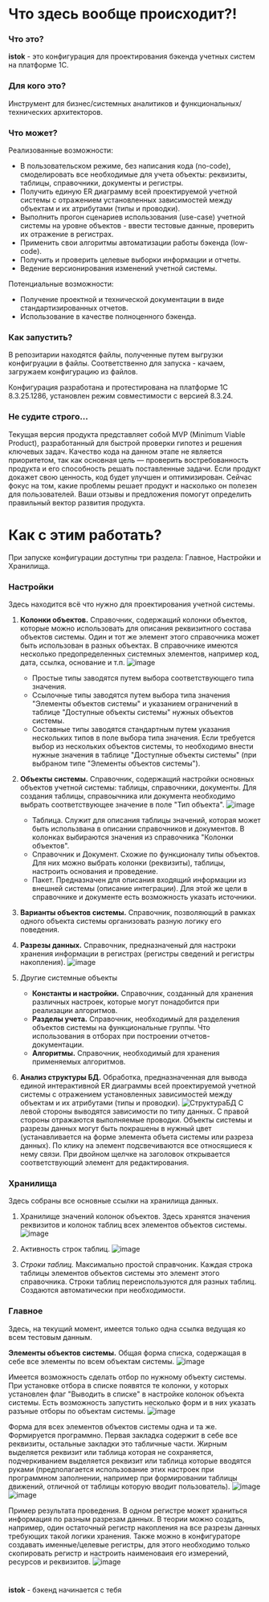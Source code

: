 # Что здесь вообще происходит?!

### Что это?
**istok** - это конфигурация для проектирования бэкенда учетных систем на платформе 1С.

### Для кого это?
Инструмент для бизнес/системных аналитиков и функциональных/технических архитекторов.

### Что может?
Реализованные возможности:
* В пользовательском режиме, без написания кода (no-code), смоделировать все необходимые для учета объекты: реквизиты, таблицы, справочники, документы и регистры.
* Получить единую ER диаграмму всей проектируемой учетной системы с отражением установленных зависимостей между объектам и их атрибутами (типы и проводки).
* Выполнить прогон сценариев использования (use-case) учетной системы на уровне объектов - ввести тестовые данные, проверить их отражение в регистрах.
* Применить свои алгоритмы автоматизации работы бэкенда (low-code).
* Получить и проверить целевые выборки информации и отчеты.
* Ведение версионирования изменений учетной системы.
  
Потенциальные возможности:
* Получение проектной и технической документации в виде стандартизированных отчетов.
* Использование в качестве полноценного бэкенда.

### Как запустить?
В репозитарии находятся файлы, полученные путем выгрузки конфигруации в файлы. Соответственно для запуска - качаем, загружаем конфигурацию из файлов.

Конфигурация разработана и протестирована на платформе 1С 8.3.25.1286, установлен режим совместимости с версией 8.3.24.

### Не судите строго...
Текущая версия продукта представляет собой MVP (Minimum Viable Product), разработанный для быстрой проверки гипотез и решения ключевых задач. Качество кода на данном этапе не является приоритетом, так как основная цель — проверить востребованность продукта и его способность решать поставленные задачи. Если продукт докажет свою ценность, код будет улучшен и оптимизирован. Сейчас фокус на том, какие проблемы решает продукт и насколько он полезен для пользователей. Ваши отзывы и предложения помогут определить правильный вектор развития продукта.

# Как с этим работать?

При запуске конфигурации доступны три раздела: Главное, Настройки и Хранилища.

### Настройки
Здесь находится всё что нужно для проектирования учетной системы.

1) **Колонки объектов.** Справочник, содержащий колонки объектов, которые можно использовать для описания реквизитного состава объектов системы. Один и тот же элемент этого справочника может быть использован в разных объектах. В справочнике имеются несколько предопределенных системных элементов, например код, дата, ссылка, основание и т.п.
![image](https://github.com/user-attachments/assets/2cba279c-28be-42b7-ae48-99780beafe7d)
    * Простые типы заводятся путем выбора соответствующего типа значения.
    * Ссылочные типы заводятся путем выбора типа значения "Элементы объектов системы" и указанием ограничений в таблице "Доступные объекты системы" нужных объектов системы.
    * Составные типы заводятся стандартным путем указания нескольких типов в поле выбора типа значения. Если требуется выбор из нескольких объектов системы, то необходимо внести нужные значения в таблице "Доступные объекты системы" (при выбраном типе "Элементы объектов системы").

2) **Объекты системы.** Справочник, содержащий настройки основных объектов учетной системы: таблицы, справочники, документы. Для создания таблицы, справоычника или документа необходимо выбрать соответствующее значение в поле "Тип объекта".
![image](https://github.com/user-attachments/assets/464cb5c6-3f4f-4709-ad6a-9cb4b1fd0b21)
    * Таблица. Служит для описания таблицы значений, которая может быть использвана в описании справочников и документов. В колонках выбираются значения из справочника "Колонки объектов".
    * Справочник и Документ. Схожие по функционалу типы объектов. Для них можно выбрать колонки (реквизиты), таблицы, настроить основания и проведение.
    * Пакет. Предназначен для описания входящий информации из внешней системы (описание интеграции). Для этой же цели в справочнике и документе есть возможность указать источники.

3) **Варианты объектов системы.** Справочник, позволяющий в рамках одного объекта системы организовать разную логику его поведения.   

4) **Разрезы данных.** Справочник, предназначеный для настроки хранения информации в регистрах (регистры сведений и регистры накопления).
![image](https://github.com/user-attachments/assets/0d4c8b78-87d4-4cd7-8972-c1777e36bf83)

5) Другие системные объекты
     * **Константы и настройки.** Справочник, созданный для хранения различных настроек, которые могут понадобится при реализации алгоритмов.
     * **Разделы учета.** Справочник, необходимый для разделения объектов системы на функциональные группы. Что использования в отборах при построении отчетов-документации.
     * **Алгоритмы.** Справочник, необходимый для хранения применяемых алгоритмов.

6) **Анализ структуры БД.** Обработка, предназначенная для вывода единой интерактивной ER диаграммы всей проектируемой учетной системы с отражением установленных зависимостей между объектам и их атрибутами (типы и проводки).
![СтруктураБД](https://github.com/user-attachments/assets/9b8cc2de-e412-48e7-8305-98dd5410bf50)
С левой стороны выводятся зависимости по типу данных. С правой стороны отражаются выполняемые проводки. Объекты системы и разрезы данных могут быть покрашены в нужный цвет (устанавливается на форме элемента объета системы или разреза данных). По клику на элемент подсвечиваются все относящиеся к нему связи. При двойном щелчке на заголовок открывается соответствующий элемент для редактирования.

### Хранилища
Здесь собраны все основные ссылки на хранилища данных.

1) Хранилище значений колонок объектов. Здесь хранятся значения реквизитов и колонок таблиц всех элементов объектов системы.
![image](https://github.com/user-attachments/assets/fdf4d7ec-55c2-4cbc-89c4-9d21d075074c)

2) Активность строк таблиц. 
![image](https://github.com/user-attachments/assets/c729d9bb-eaa9-4710-bda6-9c458f3e30c6)

3) *Строки таблиц.* Максимально простой справчоник. Каждая строка таблицы элементов объектов системы это элемент этого справочника. Строки таблиц переиспользуются для разных таблиц. Создаются автоматически при необходимости.

### Главное
Здесь, на текущий момент, имеется только одна ссылка ведущая ко всем тестовым данным.

**Элементы объектов системы.** Общая форма списка, содержащая в себе все элементы по всем объектам системы. 
![image](https://github.com/user-attachments/assets/ae6fbb1d-5dd7-4386-a8d4-e8904765cfd0)

Имеется возможность сделать отбор по нужному объекту системы. При установке отбора в списке появятся те колонки, у которых установлен флаг "Выводить в списке" в настройке колонок объекта системы. Есть возможность запустить несколько форм и в них указать разъные отборы по объектам системы. 
![image](https://github.com/user-attachments/assets/577a4c85-8423-4ab4-96e1-2f6173c6619d)

Форма для всех элементов объектов системы одна и та же. Формируется программно. Первая закладка содержит в себе все реквизиты, остальные закладки это табличные части. Жирным выделяется реквизит или таблица которая не сохраняется, подчеркиванием выделяется реквизит или таблица которые вводятся руками (предполагается использование этих настроек при программном заполнении, например при формировании таблицы движений, отличной от таблицы которую вводит пользователь).
![image](https://github.com/user-attachments/assets/1db0c478-df22-4d17-a269-ccaf3ddb4ace)
![image](https://github.com/user-attachments/assets/ff75b0c7-9050-4604-8d34-1c2dcca46c21)

Пример результата проведения. В одном регистре может храниться информация по разным разрезам данных. В теории можно создать, например, один остаточный регистр накопления на все разрезы данных требующих такой логики хранения. Также можно в конфигураторе создавать именные/целевые регистры, для этого необходимо только скопировать регистр и настроить наименоваия его измерений, ресурсов и реквизитов.
![image](https://github.com/user-attachments/assets/f4bc5ceb-7f27-4eb7-80a1-b58c3b0f4d29)

#   

**istok** - бэкенд начинается с тебя

